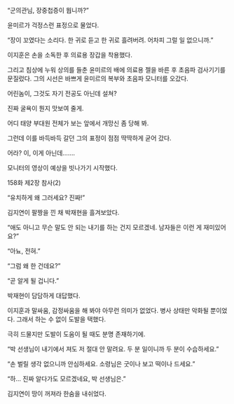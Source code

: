 “군의관님, 장중첩증이 뭡니까?”

윤미르가 걱정스런 표정으로 물었다.

“장이 꼬였다는 소리다. 한 귀로 듣고 한 귀로 흘려버려. 어차피 그럴 일 없으니까.”

이지훈은 손을 소독한 후 의료용 장갑을 착용했다.

그리고 침상에 누워 상의를 들춘 윤미르의 배에 의료용 젤을 바른 후 초음파 검사기기를 문질렀다. 그의 시선은 바쁘게 윤미르의 복부와 초음파 모니터를 오갔다.

어린놈이, 그것도 자기 전공도 아닌데 설쳐?

진짜 굴욕이 뭔지 맛보여 줄게.

어디 태양 부대원 전체가 보는 앞에서 개망신 좀 당해 봐.

그런데 이를 바득바득 갈던 그의 표정이 점점 딱딱하게 굳어 갔다.

어라? 이, 이게 아닌데…….

모니터의 영상이 예상을 빗나가기 시작했다.

158화 제2장 참사(2)

“유치하게 왜 그러세요? 진짜!”

김지연이 팔짱을 낀 채 박재현을 흘겨보았다.

“애도 아니고 무슨 말도 안 되는 내기를 하는 건지 모르겠네. 남자들은 이런 게 재미있어요?”

“아뇨, 전혀.”

“그럼 왜 한 건데요?”

“곧 알게 될 겁니다.”

박재현이 담담하게 대답했다.

이지훈과 말싸움, 감정싸움을 해 봐야 아무런 의미가 없었다. 병사 상태만 악화될 뿐이었다. 그래서 하는 수 없이 도발을 택했다.

극히 드물지만 도발이 도움이 될 때도 분명 존재하기에.

“박 선생님이 내기에서 져도 저 절대 안 말려요. 두 분 일이니까 두 분이 수습하세요.”

“손 벌릴 생각 없으니까 안심하세요. 소령님은 굿이나 보고 떡이나 드세요.”

“하… 진짜 알다가도 모르겠네요, 박 선생님은.”

김지연이 땅이 꺼져라 한숨을 내쉬었다.